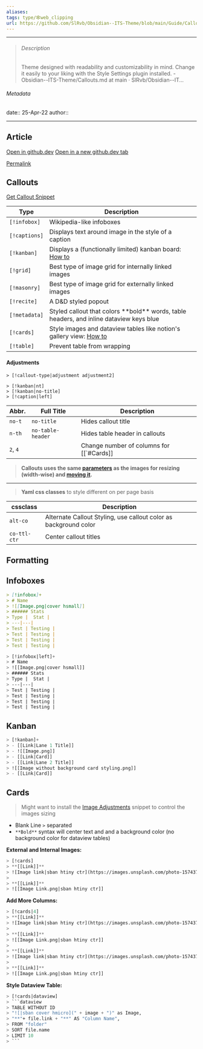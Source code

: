 ```yaml
---
aliases: 
tags: type/🕸web_clipping
url: https://github.com/SlRvb/Obsidian--ITS-Theme/blob/main/Guide/Callouts.md
---
```

---

> ###### Description
> Theme designed with readability and customizability in mind. Change it easily to your liking with the Style Settings plugin installed. - Obsidian--ITS-Theme/Callouts.md at main · SlRvb/Obsidian--IT...

###### Metadata
date:: 25-Apr-22
author:: 

---

## Article

[Open in github.dev](https://github.dev/) [Open in a new github.dev tab](https://github.dev/)

[Permalink](https://github.com/SlRvb/Obsidian--ITS-Theme/blob/2ac85a755f84618739cebed2039545ce20d6beac/Guide/Callouts.md)

## Callouts

[Get Callout Snippet](https://github.com/SlRvb/Obsidian--ITS-Theme/blob/main/S%20-%20Callouts.css)

| Type | Description |
| --- | --- |
| `[!infobox]` | Wikipedia-like infoboxes |
| `[!captions]` | Displays text around image in the style of a caption |
| `[!kanban]` | Displays a (functionally limited) kanban board: [How to](https://github.com/SlRvb/Obsidian--ITS-Theme/blob/main/Guide/Callouts#Kanban) |
| `[!grid]` | Best type of image grid for internally linked images |
| `[!masonry]` | Best type of image grid for externally linked images |
| `[!recite]` | A D&D styled popout |
| `[!metadata]` | Styled callout that colors \*\*bold\*\* words, table headers, and inline dataview keys blue |
| `[!cards]` | Style images and dataview tables like notion's gallery view: [How to](https://github.com/SlRvb/Obsidian--ITS-Theme/blob/main/Guide/Callouts#Cards) |
| `[!table]` | Prevent table from wrapping |

#### Adjustments

```
> [!callout-type|adjustment adjustment2]

> [!kanban|nt]
> [!kanban|no-title]
> [!caption|left]
```

| Abbr. | Full Title | Description |
| --- | --- | --- |
| `no-t` | `no-title` | Hides callout title |
| `n-th` | `no-table-header` | Hides table header in callouts |
| `2`, `4` |  | Change number of columns for \[\[`#Cards\]\] |

> **Callouts uses the same [parameters](https://github.com/SlRvb/Obsidian--ITS-Theme/blob/main/Guide/Image-Positions#sizing) as the images for resizing (width-wise) and [moving it](https://github.com/SlRvb/Obsidian--ITS-Theme/blob/main/Guide/Image-Positions#leftrightcenter).**

---

> **Yaml css classes** to style different on per page basis

| cssclass | Description |
| --- | --- |
| `alt-co` | Alternate Callout Styling, use callout color as background color |
| `co-ttl-ctr` | Center callout titles |

## Formatting

## Infoboxes

```markdown
> [!infobox]+
> # Name
> ![[Image.png|cover hsmall]]
> ###### Stats
> Type |  Stat |
> ---|---|
> Test | Testing |
> Test | Testing |
> Test | Testing |
> Test | Testing |
```

```lisp
> [!infobox|left]+
> # Name
> ![[Image.png|cover hsmall]]
> ###### Stats
> Type |  Stat |
> ---|---|
> Test | Testing |
> Test | Testing |
> Test | Testing |
> Test | Testing |
```

## Kanban

```lisp
> [!kanban]+
> - [[Link|Lane 1 Title]]
> - ![[Image.png]]
> - [[Link|Card]]
> - [[Link|Lane 2 Title]]
> ![[Image without background card styling.png]]
> - [[Link|Card]]
```

## Cards

> Might want to install the [Image Adjustments](https://github.com/SlRvb/Obsidian--ITS-Theme/blob/main/Guide/Image-Positions) snippet to control the images sizing

-   Blank Line `>` separated
-   `**Bold**` syntax will center text and and a background color (no background color for dataview tables)

**External and Internal Images:**

```lisp
> [!cards]
> **[[Link]]**
> ![Image link|sban htiny ctr](https://images.unsplash.com/photo-1574375927938-d5a98e8ffe85?ixlib=rb-1.2.1&q=85&fm=jpg&crop=entropy&cs=srgb&w=1200)
> 
> **[[Link]]**
> ![[Image Link.png|sban htiny ctr]]
```

**Add More Columns:**

```lisp
> [!cards|4]
> **[[Link]]**
> ![Image link|sban htiny ctr](https://images.unsplash.com/photo-1574375927938-d5a98e8ffe85?ixlib=rb-1.2.1&q=85&fm=jpg&crop=entropy&cs=srgb&w=1200)
> 
> **[[Link]]**
> ![[Image Link.png|sban htiny ctr]]
> 
> **[[Link]]**
> ![Image link|sban htiny ctr](https://images.unsplash.com/photo-1574375927938-d5a98e8ffe85?ixlib=rb-1.2.1&q=85&fm=jpg&crop=entropy&cs=srgb&w=1200)
> 
> **[[Link]]**
> ![[Image Link.png|sban htiny ctr]]
```

**Style Dataview Table:**

```lisp
> [!cards|dataview]
> ```dataview
> TABLE WITHOUT ID
> "![|sban cover hmicro](" + image + ")" as Image,
> "**"+ file.link + "**" AS "Column Name",
> FROM "folder"
> SORT file.name
> LIMIT 10
> ```
```
